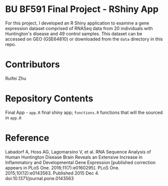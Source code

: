 # BU BF591 Final Project - RShiny App

For this project, I developed an R Shiny application to examine a gene expression dataset comprised of RNASeq data from 20 individuals with Huntington's disease and 49 control samples. This dataset can be accessed on GEO (GSE64810) or downloaded from the `data` directory in this repo.

# Contributors

Ruifei Zhu

# Repository Contents
Final App - `app.R` final shiny app;
            `functions.R` functions that will the sourced in `app.R`

# Reference
Labadorf A, Hoss AG, Lagomarsino V, et al. RNA Sequence Analysis of Human Huntington Disease Brain Reveals an Extensive Increase in Inflammatory and Developmental Gene Expression [published correction appears in PLoS One. 2016;11(7):e0160295]. PLoS One. 2015;10(12):e0143563. Published 2015 Dec 4. doi:10.1371/journal.pone.0143563
